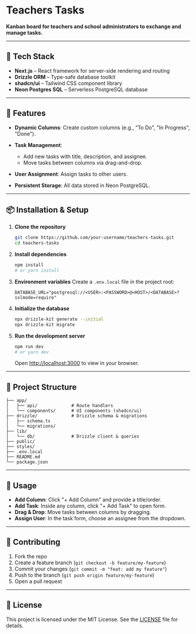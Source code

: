 # Teachers Tasks

**Kanban board for teachers and school administrators to exchange and manage tasks.**

---

## 🔧 Tech Stack

* **Next.js** – React framework for server-side rendering and routing
* **Drizzle ORM** – Type-safe database toolkit
* **shadcn/ui** – Tailwind CSS component library
* **Neon Postgres SQL** – Serverless PostgreSQL database

---

## 🚀 Features

* **Dynamic Columns**: Create custom columns (e.g., "To Do", "In Progress", "Done").
* **Task Management**:

  * Add new tasks with title, description, and assignee.
  * Move tasks between columns via drag-and-drop.
* **User Assignment**: Assign tasks to other users.
* **Persistent Storage**: All data stored in Neon PostgreSQL.

---

## 📦 Installation & Setup

1. **Clone the repository**

   ```bash
   git clone https://github.com/your-username/teachers-tasks.git
   cd teachers-tasks
   ```

2. **Install dependencies**

   ```bash
   npm install
   # or yarn install
   ```

3. **Environment variables**
   Create a `.env.local` file in the project root:

   ```env
   DATABASE_URL="postgresql://<USER>:<PASSWORD>@<HOST>/<DATABASE>?sslmode=require"
   ```

4. **Initialize the database**

   ```bash
   npx drizzle-kit generate --initial
   npx drizzle-kit migrate
   ```

5. **Run the development server**

   ```bash
   npm run dev
   # or yarn dev
   ```

   Open [http://localhost:3000](http://localhost:3000) to view in your browser.

---

## 📂 Project Structure

```
├── app/
│   ├── api/             # Route handlers
│   └── components/      # UI components (shadcn/ui)
├── drizzle/             # Drizzle schema & migrations
│   ├── schema.ts
│   └── migrations/
├── lib/
│   └── db/              # Drizzle client & queries
├── public/
├── styles/
├── .env.local
├── README.md
└── package.json
```

---

## 📝 Usage

* **Add Column**: Click "+ Add Column" and provide a title/order.
* **Add Task**: Inside any column, click "+ Add Task" to open form.
* **Drag & Drop**: Move tasks between columns by dragging.
* **Assign User**: In the task form, choose an assignee from the dropdown.

---

## 🤝 Contributing

1. Fork the repo
2. Create a feature branch (`git checkout -b feature/my-feature`)
3. Commit your changes (`git commit -m "feat: add my feature"`)
4. Push to the branch (`git push origin feature/my-feature`)
5. Open a pull request

---

## 📜 License

This project is licensed under the MIT License. See the [LICENSE](LICENSE) file for details.
